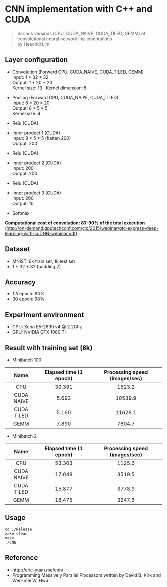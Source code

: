 # CNN implementation with C++ and CUDA
> Various versions (CPU, CUDA_NAIVE, CUDA_TILED, GEMM) of convolutional neural network implementations  
by Heechul Lim

## Layer configuration
- Convolution (Forward CPU, CUDA_NAIVE, CUDA_TILED, GEMM)  
Input: 1 * 32 * 32  
Output: 1 * 20 * 20  
Kernel size: 13  
Kernel dimension: 8   

- Pooling (Forward CPU, CUDA_NAIVE, CUDA_TILED)  
Input: 8 * 20 * 20  
Output: 8 * 5 * 5  
Kernel size: 4

- Relu (CUDA)  

- Inner prodect 1 (CUDA)  
Input: 8 * 5 * 5 (flatten 200)  
Output: 200

- Relu (CUDA)  

- Inner prodect 2  (CUDA)  
Input: 200  
Output: 200

- Relu (CUDA)  

- Inner prodect 3  (CUDA)  
Input: 200  
Output: 10

- Softmax

**Computational cost of convolution: 80-90% of the total execution**  
(http://on-demand.gputechconf.com/gtc/2015/webinar/gtc-express-deep-learning-with-cuDNN-webinar.pdf) 

## Dataset
- MNIST: 6k train set, 1k test set
- 1 * 32 * 32 (padding 2)

## Accuracy
- 1.3 epoch: 90%
- 30 epoch: 98%

## Experiment environment
- CPU: Xeon E5-2630 v4 @ 2.2Ghz
- GPU: NVIDIA GTX 1080 TI

## Result with training set (6k)
- Minibatch 100  

Name | Elapsed time (1 epoch) | Processing speed (images/sec)
:----: | :----------------------: | :-----------------------------:
CPU | 39.391 | 1523.2
CUDA NAIVE | 5.693 | 10539.9
CUDA TILED | 5.160 | 11628.1
GEMM | 7.890 | 7604.7

- Minibatch 2  

Name | Elapsed time (1 epoch) | Processing speed (images/sec)
:----: | :----------------------: | :-----------------------------:
CPU | 53.303 | 1125.6
CUDA NAIVE | 17.048 | 3519.5
CUDA TILED | 15.877 | 3778.9
GEMM | 18.475 | 3247.6

## Usage
```
cd ./Release
make clean
make
./CNN
``` 

## Reference
- http://eric-yuan.me/cnn/
- Programming Massively Parallel Processors written by David B. Kirk and Wen-mei W. Hwu
